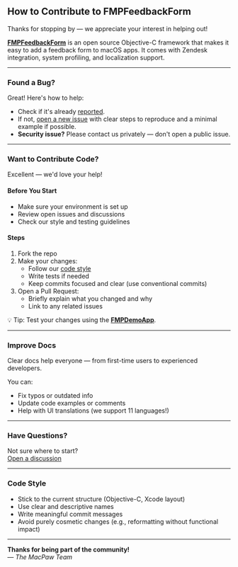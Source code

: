## How to Contribute to FMPFeedbackForm

Thanks for stopping by — we appreciate your interest in helping out!

**[FMPFeedbackForm](https://github.com/MacPaw/FMPFeedbackForm)** is an open source Objective-C framework that makes it easy to add a feedback form to macOS apps. It comes with Zendesk integration, system profiling, and localization support.

---

### Found a Bug?

Great! Here's how to help:
- Check if it's already [reported](https://github.com/MacPaw/FMPFeedbackForm/issues).  
- If not, [open a new issue](https://github.com/MacPaw/FMPFeedbackForm/issues/new) with clear steps to reproduce and a minimal example if possible.  
- **Security issue?** Please contact us privately — don't open a public issue.

---

### Want to Contribute Code?

Excellent — we'd love your help!

#### Before You Start
- Make sure your environment is set up
- Review open issues and discussions
- Check our style and testing guidelines

#### Steps
1. Fork the repo
2. Make your changes:
   - Follow our [code style](#code-style)
   - Write tests if needed
   - Keep commits focused and clear (use conventional commits)
3. Open a Pull Request:
   - Briefly explain what you changed and why
   - Link to any related issues

💡 Tip: Test your changes using the **[FMPDemoApp](https://github.com/MacPaw/FMPFeedbackForm/discussions/new/choose)**.

---

### Improve Docs

Clear docs help everyone — from first-time users to experienced developers.

You can:
- Fix typos or outdated info
- Update code examples or comments
- Help with UI translations (we support 11 languages!)

---

### Have Questions?

Not sure where to start?  
[Open a discussion](https://github.com/MacPaw/FMPFeedbackForm/discussions/new/choose)

---

### Code Style

- Stick to the current structure (Objective-C, Xcode layout)
- Use clear and descriptive names
- Write meaningful commit messages
- Avoid purely cosmetic changes (e.g., reformatting without functional impact)

---

**Thanks for being part of the community!**  
— *The MacPaw Team*
